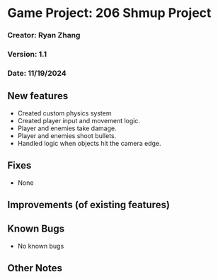 ﻿# Game Project: 206 Shmup Project
### Creator: Ryan Zhang
### Version: 1.1
### Date: 11/19/2024


## New features
- Created custom physics system
- Created player input and movement logic.
- Player and enemies take damage.
- Player and enemies shoot bullets.
- Handled logic when objects hit the camera edge.

## Fixes
- None

## Improvements (of existing features)

## Known Bugs
- No known bugs

## Other Notes

